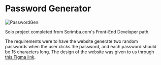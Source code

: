 # Password Generator

![PasswordGen](https://user-images.githubusercontent.com/17167082/172943930-c4363a32-486e-47c3-9c5c-5168a0a0cf09.png)

Solo project completed from Scrimba.com's Front-End Developer path.

The requirements were to have the website generate two random passwords when the user clicks the password, and each password should be 15 characters long.
The design of the website was given to us through [this Figma link](https://www.figma.com/file/NEj9JDycMjF3XKXq7swoc9/Random-Password-Generator-(New-version)?node-id=0%3A1).
